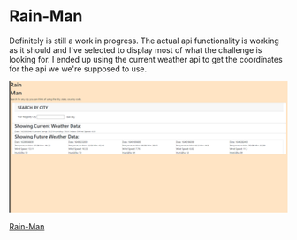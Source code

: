 # Rain-Man

Definitely is still a work in progress.
The actual api functionality is working as it should and I've selected to display most of what the challenge is looking for.
I ended up using the current weather api to get the coordinates for the api we we're supposed to use.

<img src="assets\images\Screenshot (22).png" alt="image of website">

[Rain-Man](https://diirtydog.github.io/Rain-Man/)
